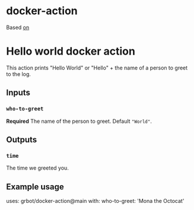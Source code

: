 # docker-action

Based [on](https://docs.github.com/en/actions/creating-actions/creating-a-docker-container-action)

# Hello world docker action

This action prints "Hello World" or "Hello" + the name of a person to greet to the log.

## Inputs

### `who-to-greet`

**Required** The name of the person to greet. Default `"World"`.

## Outputs

### `time`

The time we greeted you.

## Example usage

uses: grbot/docker-action@main
with:
  who-to-greet: 'Mona the Octocat'
